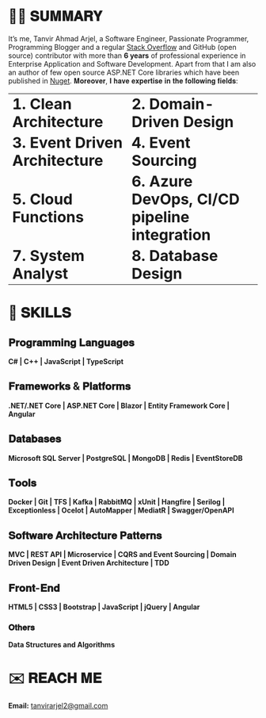 # 👨‍💻 𝐒𝐔𝐌𝐌𝐀𝐑𝐘

It’s me, Tanvir Ahmad Arjel, a Software Engineer, Passionate Programmer, Programming Blogger and a regular [Stack Overflow](https://stackoverflow.com/users/5928070/tanvirarjel) and GitHub (open source) contributor with more than **6 years** of professional experience in Enterprise Application and Software Development. Apart from that I am also an author of few open source ASP.NET Core libraries which have been published in [Nuget](https://www.nuget.org/profiles/TanvirArjel). 𝐌𝐨𝐫𝐞𝐨𝐯𝐞𝐫, 𝐈 𝐡𝐚𝐯𝐞 𝐞𝐱𝐩𝐞𝐫𝐭𝐢𝐬𝐞 𝐢𝐧 𝐭𝐡𝐞 𝐟𝐨𝐥𝐥𝐨𝐰𝐢𝐧𝐠 𝐟𝐢𝐞𝐥𝐝𝐬:

<table border="0">
 <tr>
    <td><b style="font-size:30px">1. Clean Architecture</b></td>
    <td><b style="font-size:30px">2. Domain-Driven Design</b></td>
 </tr>
 <tr>
    <td><b style="font-size:30px">3. Event Driven Architecture</b></td>
    <td><b style="font-size:30px">4. Event Sourcing</b></td>
 </tr>
  <tr>
    <td><b style="font-size:30px">5. Cloud Functions</b></td>
    <td><b style="font-size:30px">6. Azure DevOps, CI/CD pipeline integration</b></td>
 </tr>
  <tr>
    <td><b style="font-size:30px">7. System Analyst</b></td>
    <td><b style="font-size:30px">8. Database Design</b></td>
 </tr>
</table>

# 💪 𝐒𝐊𝐈𝐋𝐋𝐒

## 𝐏𝐫𝐨𝐠𝐫𝐚𝐦𝐦𝐢𝐧𝐠 𝐋𝐚𝐧𝐠𝐮𝐚𝐠𝐞𝐬
  **C# | C++ | JavaScript | TypeScript**
  
## 𝐅𝐫𝐚𝐦𝐞𝐰𝐨𝐫𝐤𝐬 & 𝐏𝐥𝐚𝐭𝐟𝐨𝐫𝐦𝐬
**.NET/.NET Core | ASP.NET Core | Blazor | Entity Framework Core | Angular**

## 𝐃𝐚𝐭𝐚𝐛𝐚𝐬𝐞𝐬
**Microsoft SQL Server | PostgreSQL | MongoDB | Redis | EventStoreDB**

## 𝐓𝐨𝐨𝐥𝐬
**Docker | Git | TFS | Kafka | RabbitMQ | xUnit | Hangfire | Serilog | Exceptionless | Ocelot | AutoMapper | MediatR | Swagger/OpenAPI**

## 𝐒𝐨𝐟𝐭𝐰𝐚𝐫𝐞 𝐀𝐫𝐜𝐡𝐢𝐭𝐞𝐜𝐭𝐮𝐫𝐞 𝐏𝐚𝐭𝐭𝐞𝐫𝐧𝐬
**MVC | REST API | Microservice | CQRS and Event Sourcing | Domain Driven Design | Event Driven Architecture | TDD**

## 𝐅𝐫𝐨𝐧𝐭-𝐄𝐧𝐝
**HTML5 | CSS3 | Bootstrap | JavaScript | jQuery | Angular**

### 𝐎𝐭𝐡𝐞𝐫𝐬
**Data Structures and Algorithms**

# ✉️ 𝐑𝐄𝐀𝐂𝐇 𝐌𝐄

 **Email:** tanvirarjel2@gmail.com
